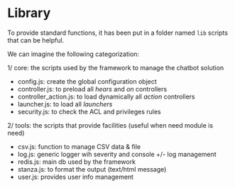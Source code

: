 # Library
To provide standard functions, it has been put in a folder named `lib` scripts that can be helpful.

We can imagine the following categorization:

1/ core: the scripts used by the framework to manage the chatbot solution
- config.js: create the global configuration object
- controller.js: to preload all *hears* and *on* controllers
- controller_action.js: to load dynamically all *action* controllers
- launcher.js: to load all *launchers*
- security.js: to check the ACL and privileges rules

2/ tools: the scripts that provide facilities (useful when need module is need) 
- csv.js: function to manage CSV data & file
- log.js: generic logger wih severity and console +/- log management
- redis.js: main db used by the framework
- stanza.js: to format the output (text/html message)
- user.js: provides user info management
